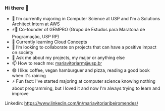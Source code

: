 ### Hi there 👋

- 🔭 I’m currently majoring in Computer Science at USP and I'm a Solutions Architect Intern at AWS
- ⚡🔭 Co-founder of GEMPRO (Grupo de Estudos para Maratona de Programação, USP RP)
- 🌱 Currently learning Cloud Concepts
- 👯 I’m looking to collaborate on projects that can have a positive impact on society
- 💬 Ask me about my projects, my major or anything else
- 📫 How to reach me: mariavitoriarm@usp.br
- 😄 I like: coffee, vegan hamburguer and pizza, reading a good book when it's raining
- ⚡ Fun fact: I've started majoring at computer science knowing nothing about programming, but I loved it and now I'm always trying to learn and improve
<!--
**MaviMendes/MaviMendes** is a ✨ _special_ ✨ repository because its `README.md` (this file) appears on your GitHub profile.

Here are some ideas to get you started:

- 🔭 I’m currently majoring in Computer Science at USP
- 🌱 Learning C, JavaScript, HTML and CSS
- 👯 I’m looking to collaborate on projects that can have a positive impact on society
- 💬 Ask me about my projects, my major or anything else
- 📫 How to reach me: mariavitoriarm@usp.br
- 😄 I like: coffee, vegan hamburguer and pizza, read a good book when it's raining
- ⚡ Fun fact: I've started majoring at computer science knowing nothing about programming, but I loved it and now i'm always trying to learn and improve
-->

Linkedin: https://www.linkedin.com/in/mariavitoriaribeiromendes/
